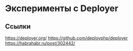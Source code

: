 # Эксперименты с Deployer

## Ссылки

https://deployer.org/
https://github.com/deployphp/deployer
https://habrahabr.ru/post/302442/
